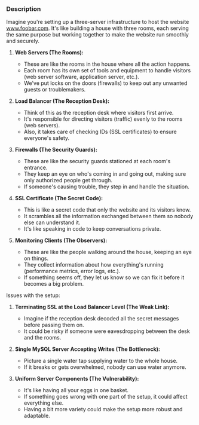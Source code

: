 ### Description
Imagine you're setting up a three-server infrastructure to host the website www.foobar.com. It's like building a house with three rooms, each serving the same purpose but working together to make the website run smoothly and securely.

1. **Web Servers (The Rooms):**
    - These are like the rooms in the house where all the action happens.
    - Each room has its own set of tools and equipment to handle visitors (web server software, application server, etc.).
    - We've put locks on the doors (firewalls) to keep out any unwanted guests or troublemakers.

2. **Load Balancer (The Reception Desk):**
    - Think of this as the reception desk where visitors first arrive.
    - It's responsible for directing visitors (traffic) evenly to the rooms (web servers).
    - Also, it takes care of checking IDs (SSL certificates) to ensure everyone's safety.

3. **Firewalls (The Security Guards):**
    - These are like the security guards stationed at each room's entrance.
    - They keep an eye on who's coming in and going out, making sure only authorized people get through.
    - If someone's causing trouble, they step in and handle the situation.

4. **SSL Certificate (The Secret Code):**
    - This is like a secret code that only the website and its visitors know.
    - It scrambles all the information exchanged between them so nobody else can understand it.
    - It's like speaking in code to keep conversations private.

5. **Monitoring Clients (The Observers):**
    - These are like the people walking around the house, keeping an eye on things.
    - They collect information about how everything's running (performance metrics, error logs, etc.).
    - If something seems off, they let us know so we can fix it before it becomes a big problem.

Issues with the setup:

1. **Terminating SSL at the Load Balancer Level (The Weak Link):**
    - Imagine if the reception desk decoded all the secret messages before passing them on.
    - It could be risky if someone were eavesdropping between the desk and the rooms.

2. **Single MySQL Server Accepting Writes (The Bottleneck):**
    - Picture a single water tap supplying water to the whole house.
    - If it breaks or gets overwhelmed, nobody can use water anymore.

3. **Uniform Server Components (The Vulnerability):**
    - It's like having all your eggs in one basket.
    - If something goes wrong with one part of the setup, it could affect everything else.
    - Having a bit more variety could make the setup more robust and adaptable.
